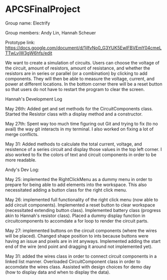 # APCSFinalProject

Group name: Electrify

Group members: Andy Lin, Hannah Scheuer

Prototype link: https://docs.google.com/document/d/1jIfvNo0_G3YUK5EwlFBVEmY04cmeLTTwLvjW3gW6hfs/edit

We want to create a simulation of circuits. Users can choose the voltage of the circuit, amount of resistors, amount of resistance, and whether the resistors are in series or parallel (or a combination) by clicking to add components. They will then be able to measure the voltage, current, and power at different locations. In the bottom corner there will be a reset button so that users do not have to restart the program to clear the screen.


Hannah's Development Log

May 26th: Added get and set methods for the CircuitComponents class. Started the Resistor class with a display method and a constructor.

May 27th: Spent way too much time figuring out Git and trying to fix (to no avail) the way git interacts in my terminal. I also worked on fixing a lot of merge conflicts. 

May 31: Added methods to calculate the total current, voltage, and resistence of a series circuit and display those values in the top left corner. I also worked to fix the colors of text and circuit components in order to be more readable.

Andy's Dev Log:

May 25: implemented the RightClickMenu as a dummy menu in order to prepare for being able to add elements into the workspace. This also necessitated adding a button class for the right click menu.

May 26: implemented full functionality of the right click menu (now able to add circuit components). Implemented a reset button to clear workspace (necessitated extending button class). Implemented battery class (progress akin to Hannah's resistor class). Placed a dummy display function in circuitcomponents to accomdate a for loop to render the circuit parts.

May 27: implemented buttons on the circuit components (where the wires will be placed). Changed shape position to ints because buttons were having an issue and pixels are in int anyways. Implemented adding the start end of the wire (end point and dragging it around not implemented yet).

May 31: added the wires class in order to connect circuit components in a linked list manner. Overloaded CircuitComponent class in order to accomdate the wires class. Assisted with design choices for demo day (how to display data and when to display the data).
